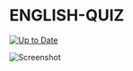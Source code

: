# ENGLISH-QUIZ

[![Up to Date](https://github.com/ikatyang/emoji-cheat-sheet/workflows/Up%20to%20Date/badge.svg)](https://github.com/ikatyang/emoji-cheat-sheet/actions?query=workflow%3A%22Up+to+Date%22)

![Screenshot](https://raw.githubusercontent.com/rslozl/AverageApp/master/pc-3.png)


